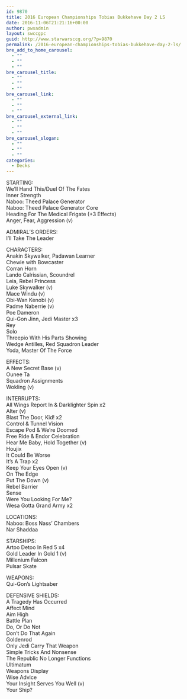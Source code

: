 ```yaml
---
id: 9870
title: 2016 European Championships Tobias Bukkehave Day 2 LS
date: 2016-11-06T21:21:16+00:00
author: pwsadmin
layout: swccgpc
guid: http://www.starwarsccg.org/?p=9870
permalink: /2016-european-championships-tobias-bukkehave-day-2-ls/
bre_add_to_home_carousel:
  - ""
  - ""
  - ""
bre_carousel_title:
  - ""
  - ""
  - ""
bre_carousel_link:
  - ""
  - ""
  - ""
bre_carousel_external_link:
  - ""
  - ""
  - ""
bre_carousel_slogan:
  - ""
  - ""
  - ""
categories:
  - Decks
---
```

STARTING:  
We&#8217;ll Hand This/Duel Of The Fates  
Inner Strength  
Naboo: Theed Palace Generator  
Naboo: Theed Palace Generator Core  
Heading For The Medical Frigate (+3 Effects)  
Anger, Fear, Aggression (v)

ADMIRAL&#8217;S ORDERS:  
I&#8217;ll Take The Leader

CHARACTERS:  
Anakin Skywalker, Padawan Learner  
Chewie with Bowcaster  
Corran Horn  
Lando Calrissian, Scoundrel  
Leia, Rebel Princess  
Luke Skywalker (v)  
Mace Windu (v)  
Obi-Wan Kenobi (v)  
Padme Naberrie (v)  
Poe Dameron  
Qui-Gon Jinn, Jedi Master x3  
Rey  
Solo  
Threepio With His Parts Showing  
Wedge Antilles, Red Squadron Leader  
Yoda, Master Of The Force

EFFECTS:  
A New Secret Base (v)  
Ounee Ta  
Squadron Assignments  
Wokling (v)

INTERRUPTS:  
All Wings Report In & Darklighter Spin x2  
Alter (v)  
Blast The Door, Kid! x2  
Control & Tunnel Vision  
Escape Pod & We&#8217;re Doomed  
Free Ride & Endor Celebration  
Hear Me Baby, Hold Together (v)  
Houjix  
It Could Be Worse  
It&#8217;s A Trap x2  
Keep Your Eyes Open (v)  
On The Edge  
Put The Down (v)  
Rebel Barrier  
Sense  
Were You Looking For Me?  
Wesa Gotta Grand Army x2

LOCATIONS:  
Naboo: Boss Nass&#8217; Chambers  
Nar Shaddaa

STARSHIPS:  
Artoo Detoo In Red 5 x4  
Gold Leader In Gold 1 (v)  
Millenium Falcon  
Pulsar Skate

WEAPONS:  
Qui-Gon&#8217;s Lightsaber

DEFENSIVE SHIELDS:  
A Tragedy Has Occurred  
Affect Mind  
Aim High  
Battle Plan  
Do, Or Do Not  
Don&#8217;t Do That Again  
Goldenrod  
Only Jedi Carry That Weapon  
Simple Tricks And Nonsense  
The Republic No Longer Functions  
Ultimatum  
Weapons Display  
Wise Advice  
Your Insight Serves You Well (v)  
Your Ship?